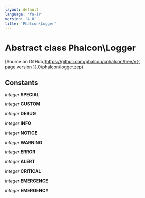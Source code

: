 ```yaml
---
layout: default
language: 'fa-ir'
version: '4.0'
title: 'Phalcon\Logger'
---
```

# Abstract class **Phalcon\Logger**

[Source on GitHub](https://github.com/phalcon/cphalcon/tree/v{{ page.version }}.0/phalcon/logger.zep)

## Constants

*integer* **SPECIAL**

*integer* **CUSTOM**

*integer* **DEBUG**

*integer* **INFO**

*integer* **NOTICE**

*integer* **WARNING**

*integer* **ERROR**

*integer* **ALERT**

*integer* **CRITICAL**

*integer* **EMERGENCE**

*integer* **EMERGENCY**